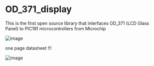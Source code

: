 # OD_371_display
This is the first open source library that interfaces OD_371 (LCD Glass Panel) to PIC18f microcontrollers from Microchip

![image](https://user-images.githubusercontent.com/58062859/154808343-3c63d5af-58cd-4a28-ad8f-f73bd7990711.png)

one page datasheet  !!!

![image](https://user-images.githubusercontent.com/58062859/154808329-7e0502e2-5c31-4521-a4d0-ca1902f0a61a.png)

